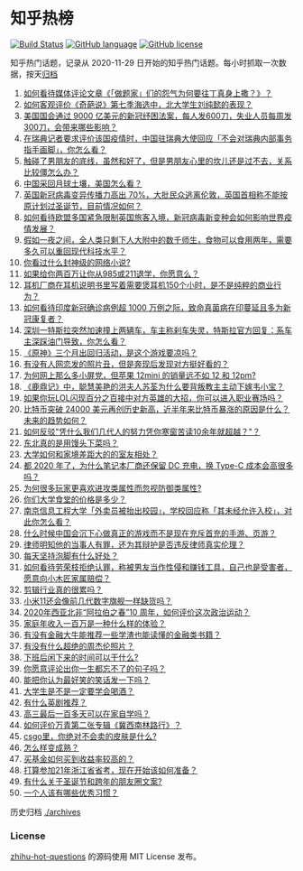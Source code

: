 # 知乎热榜
[![Build Status](https://github.com/ToWeLong/zhihu-hot-questions/workflows/CI/badge.svg)](https://github.com/ToWeLong/zhihu-hot-questions/actions)
[![GitHub language](https://img.shields.io/badge/language-golang-orange.svg)](https://golang.org/)
[![GitHub license](https://img.shields.io/github/license/ToWeLong/zhihu-hot-questions)](https://github.com/ToWeLong/zhihu-hot-questions/blob/main/LICENSE)

知乎热门话题，记录从 2020-11-29 日开始的知乎热门话题。每小时抓取一次数据，按天[归档](./archives)

<!-- BEGIN -->

1. [如何看待媒体评论文章《「做题家」们的怨气为何要往丁真身上撒？》？](https://www.zhihu.com/question/435706809)
1. [如何客观评价《奇葩说》第七季海选中，北大学生刘纯懿的表现？](https://www.zhihu.com/question/435351110)
1. [美国国会通过 9000 亿美元的新冠纾困法案，每人发600刀，失业人员每周发300刀，会带来哪些影响？](https://www.zhihu.com/question/435806538)
1. [在瑞典记者要求评价该国疫情时，中国驻瑞典大使回应「不会对瑞典内部事务指手画脚」，你怎么看？](https://www.zhihu.com/question/435784082)
1. [触碰了男朋友的底线，虽然和好了，但是男朋友心里的坎儿还是过不去，关系比较僵怎么办？](https://www.zhihu.com/question/435322597)
1. [中国采回月球土壤，美国怎么看？](https://www.zhihu.com/question/431947864)
1. [英国新冠病毒变异传播力高出 70%，大批民众逃离伦敦，英国首相称不能按原计划过圣诞节，目前情况如何？](https://www.zhihu.com/question/435677444)
1. [如何看待欧盟多国紧急限制英国旅客入境，新冠病毒新变种会如何影响世界疫情发展？](https://www.zhihu.com/question/435784567)
1. [假如一夜之间，全人类只剩下人大附中的数千师生，食物可以食用两年，需要多久可以重回现代科技水平？](https://www.zhihu.com/question/398135943)
1. [你看过什么封神级的网络小说?](https://www.zhihu.com/question/359404780)
1. [如果给你两百万让你从985或211退学，你愿意么？](https://www.zhihu.com/question/434615779)
1. [耳机厂商在耳机说明书里写着需要煲耳机150个小时，是不是纯粹的商业行为？](https://www.zhihu.com/question/433119250)
1. [如何看待印度新冠确诊病例超 1000 万例之际，致命真菌病在印蔓延且多为新冠康复者？](https://www.zhihu.com/question/435590183)
1. [深圳一特斯拉突然加速撞上两辆车，车主称刹车失灵，特斯拉官方回复：系车主深踩油门导致，你怎么看？](https://www.zhihu.com/question/435837083)
1. [《原神》三个月出回归活动，是这个游戏要凉吗？](https://www.zhihu.com/question/435819328)
1. [有没有人网恋发的照片丑，但是奔现后发现对方挺好看的？](https://www.zhihu.com/question/266750825)
1. [为何网上那么多小屏党，但苹果 12mini 的销量远不如 12 和 12pm?](https://www.zhihu.com/question/434941670)
1. [《鹿鼎记》中，聪慧美艳的洪夫人苏荃为什么要背叛教主主动下嫁韦小宝？](https://www.zhihu.com/question/432491236)
1. [如果你玩LOL闪现百分之百接中对方英雄的大招，你可以进入职业赛场吗？](https://www.zhihu.com/question/434567125)
1. [比特币突破 24000 美元再创历史新高，近半年来比特币暴涨的原因是什么？未来的趋势如何？](https://www.zhihu.com/question/435692521)
1. [如何反驳"凭什么我们几代人的努力凭你寒窗苦读10余年就超越？"？](https://www.zhihu.com/question/431601536)
1. [东北真的是用馒头下菜吗？](https://www.zhihu.com/question/434980751)
1. [大学如何和家境差距大的的室友相处？](https://www.zhihu.com/question/34460425)
1. [都 2020 年了，为什么笔记本厂商还保留 DC 充电，换 Type-C 成本会高很多吗？](https://www.zhihu.com/question/381287746)
1. [为何很多玩家更喜欢进攻类属性而忽视防御类属性?](https://www.zhihu.com/question/435587985)
1. [你们大学食堂的价格是多少？](https://www.zhihu.com/question/63917620)
1. [南京信息工程大学「外卖员被抬出校园」，学校回应称「其未经允许入校」，对此你怎么看？](https://www.zhihu.com/question/435856076)
1. [什么时候中国会沉下心做真正的游戏而不是现在充斥首充的手游、页游？](https://www.zhihu.com/question/435616474)
1. [律师明知他的当事人有罪，还为其辩护是否违反律师真实伦理？](https://www.zhihu.com/question/434548168)
1. [每天坚持泡脚有什么好处？](https://www.zhihu.com/question/286352117)
1. [如何看待劳荣枝拒绝认罪，称被男友当作性侵和赚钱工具，自己也是受害者，愿意向小木匠家属赔偿？](https://www.zhihu.com/question/435804457)
1. [剪辑行业真的很累吗？](https://www.zhihu.com/question/264257968)
1. [小米11还会像前几代数字旗舰一样缺货吗？](https://www.zhihu.com/question/434800369)
1. [2020年西亚北非“阿拉伯之春”10 周年，如何评价这次政治运动？](https://www.zhihu.com/question/435384267)
1. [家庭年收入一百万是一种什么样的体验？](https://www.zhihu.com/question/398961082)
1. [有没有金融大牛能推荐一些学渣也能读懂的金融类书籍？](https://www.zhihu.com/question/34160174)
1. [有没有什么超绝的周杰伦照片？](https://www.zhihu.com/question/413007096)
1. [下班后闲下来的时间可以干什么?](https://www.zhihu.com/question/345473425)
1. [你愿意评论出你一生都忘不了的句子吗？](https://www.zhihu.com/question/435292142)
1. [能把你认为最好笑的笑话发一下吗？](https://www.zhihu.com/question/424456605)
1. [大学生是不是一定要学会喝酒？](https://www.zhihu.com/question/291862481)
1. [有什么英剧推荐？](https://www.zhihu.com/question/31374927)
1. [高三最后一百多天可以在家自学吗？](https://www.zhihu.com/question/313228127)
1. [如何评价万青第二张专辑《冀西南林路行》？](https://www.zhihu.com/question/67985896)
1. [csgo里，你绝对不会卖的皮肤是什么?](https://www.zhihu.com/question/433213466)
1. [怎么样变成熟？](https://www.zhihu.com/question/288595752)
1. [买基金如何买到收益率较高的？](https://www.zhihu.com/question/30747459)
1. [打算参加21年浙江省省考，现在开始该如何准备？](https://www.zhihu.com/question/390270073)
1. [有什么关于圣诞节和跨年的朋友圈文案?](https://www.zhihu.com/question/360652290)
1. [一个人该有哪些优秀习惯？](https://www.zhihu.com/question/429610635)

<!-- END -->

历史归档 [./archives](./archives)


### License
[zhihu-hot-questions](https://github.com/towelong/zhihu-hot-questions) 的源码使用 MIT License 发布。